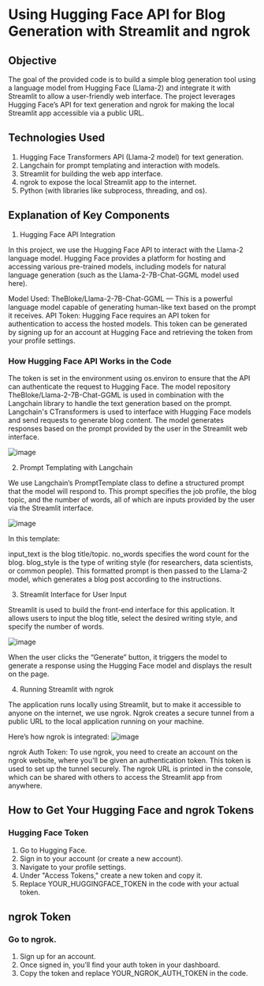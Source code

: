 # Using Hugging Face API for Blog Generation with Streamlit and ngrok
## Objective
The goal of the provided code is to build a simple blog generation tool using a language model from Hugging Face (Llama-2) and integrate it with Streamlit to allow a user-friendly web interface. The project leverages Hugging Face’s API for text generation and ngrok for making the local Streamlit app accessible via a public URL.

## Technologies Used
1. Hugging Face Transformers API (Llama-2 model) for text generation.
2. Langchain for prompt templating and interaction with models.
3. Streamlit for building the web app interface.
4. ngrok to expose the local Streamlit app to the internet.
5. Python (with libraries like subprocess, threading, and os).

## Explanation of Key Components
1. Hugging Face API Integration
   
In this project, we use the Hugging Face API to interact with the Llama-2 language model. Hugging Face provides a platform for hosting and accessing various pre-trained models, including models for natural language generation (such as the Llama-2-7B-Chat-GGML model used here).

Model Used: TheBloke/Llama-2-7B-Chat-GGML — This is a powerful language model capable of generating human-like text based on the prompt it receives.
API Token: Hugging Face requires an API token for authentication to access the hosted models. This token can be generated by signing up for an account at Hugging Face and retrieving the token from your profile settings.

### How Hugging Face API Works in the Code
The token is set in the environment using os.environ to ensure that the API can authenticate the request to Hugging Face.
The model repository TheBloke/Llama-2-7B-Chat-GGML is used in combination with the Langchain library to handle the text generation based on the prompt.
Langchain's CTransformers is used to interface with Hugging Face models and send requests to generate blog content. The model generates responses based on the prompt provided by the user in the Streamlit web interface.

![image](https://github.com/user-attachments/assets/b283e178-9654-4884-ab53-4e2024b0e40d)

2. Prompt Templating with Langchain
   
We use Langchain’s PromptTemplate class to define a structured prompt that the model will respond to. This prompt specifies the job profile, the blog topic, and the number of words, all of which are inputs provided by the user via the Streamlit interface.

![image](https://github.com/user-attachments/assets/bae657ff-3599-419e-8f7a-4e899302df14)

In this template:

input_text is the blog title/topic.
no_words specifies the word count for the blog.
blog_style is the type of writing style (for researchers, data scientists, or common people).
This formatted prompt is then passed to the Llama-2 model, which generates a blog post according to the instructions.

3. Streamlit Interface for User Input
   
Streamlit is used to build the front-end interface for this application. It allows users to input the blog title, select the desired writing style, and specify the number of words.

![image](https://github.com/user-attachments/assets/2f3bbe90-7e21-40db-b25d-487193b2ecea)

When the user clicks the “Generate” button, it triggers the model to generate a response using the Hugging Face model and displays the result on the page.

4. Running Streamlit with ngrok
   
The application runs locally using Streamlit, but to make it accessible to anyone on the internet, we use ngrok. Ngrok creates a secure tunnel from a public URL to the local application running on your machine.

Here’s how ngrok is integrated:
![image](https://github.com/user-attachments/assets/c6806290-b025-4350-8e93-d6146731374e)

ngrok Auth Token: To use ngrok, you need to create an account on the ngrok website, where you'll be given an authentication token. This token is used to set up the tunnel securely.
The ngrok URL is printed in the console, which can be shared with others to access the Streamlit app from anywhere.

## How to Get Your Hugging Face and ngrok Tokens
### Hugging Face Token
1. Go to Hugging Face.
2. Sign in to your account (or create a new account).
3. Navigate to your profile settings.
4. Under "Access Tokens," create a new token and copy it.
5. Replace YOUR_HUGGINGFACE_TOKEN in the code with your actual token.
   
## ngrok Token
### Go to ngrok.
1. Sign up for an account.
2. Once signed in, you’ll find your auth token in your dashboard.
3. Copy the token and replace YOUR_NGROK_AUTH_TOKEN in the code.

